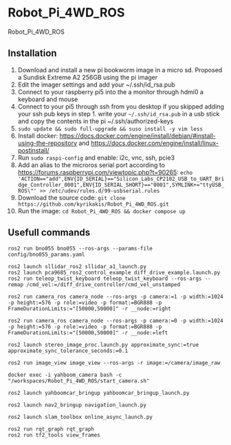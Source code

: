 # Robot_Pi_4WD_ROS
Robot_Pi_4WD_ROS

## Installation
1. Download and install a new pi bookworm image in a micro sd. Proposed a Sundisk Extreme A2 256GB using the pi imager 
2. Edit the imager settings and add your ~/.ssh/id_rsa.pub
3. Connect to your raspberry pi5 into the a monitor through hdmi0 a keyboard and mouse
4. Connect to your pi5 through ssh from you desktop if you skipped adding your ssh pub keys in step 1. write your `~/.ssh/id_rsa.pub` in a usb stick and copy the contents in the pi ~/.ssh/authorized-keys
5. `sudo update && sudo full-upgrade && suso install -y vim less`
6. Install docker: https://docs.docker.com/engine/install/debian/#install-using-the-repository and https://docs.docker.com/engine/install/linux-postinstall/
7. Run `sudo raspi-config` and enable: i2c, vnc, ssh, pcie3
8. Add an alias to the microros serial port according to https://forums.raspberrypi.com/viewtopic.php?t=90265:
    `echo 'ACTION=="add",ENV{ID_SERIAL}=="Silicon_Labs_CP2102_USB_to_UART_Bridge_Controller_0001",ENV{ID_SERIAL_SHORT}=="0001",SYMLINK+="ttyUSB_ROS\"' >> /etc/udev/rules.d/99-usbserial.rules`
9. Download the source code: `git clone https://github.com/kyrikakis/Robot_Pi_4WD_ROS.git`
10. Run the image: `cd Robot_Pi_4WD_ROS && docker compose up`

## Usefull commands
```
ros2 run bno055 bno055 --ros-args --params-file config/bno055_params.yaml

ros2 launch sllidar_ros2 sllidar_a1_launch.py
ros2 launch pca9685_ros2_control_example diff_drive_example.launch.py
ros2 run teleop_twist_keyboard teleop_twist_keyboard --ros-args --remap /cmd_vel:=/diff_drive_controller/cmd_vel_unstamped

ros2 run camera_ros camera_node --ros-args -p camera:=1 -p width:=1024 -p height:=576 -p role:=video -p format:=BGR888 -p FrameDurationLimits:="[50000,50000]" -r __node:=right

ros2 run camera_ros camera_node --ros-args -p camera:=0 -p width:=1024 -p height:=576 -p role:=video -p format:=BGR888 -p FrameDurationLimits:="[50000,50000]" -r __node:=left

ros2 launch stereo_image_proc.launch.py approximate_sync:=true approximate_sync_tolerance_seconds:=0.1

ros2 run image_view image_view --ros-args -r image:=/camera/image_raw

docker exec -i yahboom_camera bash -c "/workspaces/Robot_Pi_4WD_ROS/start_camera.sh"

ros2 launch yahboomcar_bringup yahboomcar_bringup_launch.py

ros2 launch nav2_bringup navigation_launch.py

ros2 launch slam_toolbox online_async_launch.py

ros2 run rqt_graph rqt_graph
ros2 run tf2_tools view_frames
```